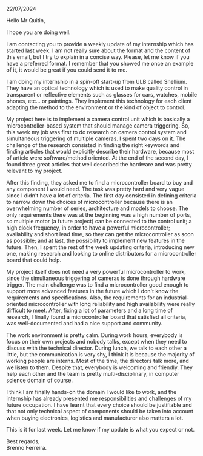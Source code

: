 22/07/2024

Hello Mr Quitin,

I hope you are doing well.

I am contacting you to provide a weekly update of my internship which has started last week. I am not really sure about the format and the content of this email, but I try to explain in a concise way. Please, let me know if you have a preferred format. I remember that you showed me once an example of it, it would be great if you could send it to me.

I am doing my internship in a spin-off start-up from ULB called Snellium. They have an optical technology which is used to make quality control in transparent or reflective elements such as glasses for cars, watches, mobile phones, etc... or paintings. They implement this technology for each client adapting the method to the environment or the kind of object to control.

My project here is to implement a camera control unit which is basically a microcontroller-based system that should manage camera triggering. So, this week my job was first to do research on camera control system and simultaneous triggering of multiple cameras. I spent two days on it. The challenge of the research consisted in finding the right keywords and finding articles that would explicitly describe their hardware, because most of article were software/method oriented. At the end of the second day, I found three great articles that well described the hardware and was pretty relevant to my project.

After this finding, they asked me to find a microcontroller board to buy and any component I would need. The task was pretty hard and very vague since I didn't have a lot of criteria. The first day consisted in defining criteria to narrow down the choices of microcontroller because there is an overwhelming number of series, architecture and models to choose. The only requirements there was at the beginning was a high number of ports, so multiple motor (a future project) can be connected to the control unit; a high clock frequency, in order to have a powerful microcontroller; availability and short lead time, so they can get the microcontroller as soon as possible; and at last, the possibility to implement new features in the future. Then, I spent the rest of the week updating criteria, introducing new one, making research and looking to online distributors for a microcontroller board that could help. 

My project itself does not need a very powerful microcontroller to work, since the simultaneous triggering of cameras is done through hardware trigger. The main challenge was to find a microcontroller good enough to support more advanced features in the future which I don't know the requirements and specifications. Also, the requirements for an industrial-oriented microcontroller with long reliability and high availability were really difficult to meet. After, fixing a lot of parameters and a long time of research, I finally found a microcontroller board that satisfied all criteria, was well-documented and had a nice support and community.

The work environment is pretty calm. During work hours, everybody is focus on their own projects and nobody talks, except when they need to discuss with the technical director. During lunch, we talk to each other a little, but the communication is very shy, I think it is because the majority of working people are interns. Most of the time, the directors talk more, and we listen to them. Despite that, everybody is welcoming and friendly. They help each other and the team is pretty multi-disciplinary, in computer science domain of course.

I think I am finally hands-on the domain I would like to work, and the internship has already presented me responsibilities and challenges of my future occupation. I have learnt that every choice should be justifiable and that not only technical aspect of components should be taken into account when buying electronics, logistics and manufacturer also matters a lot.

This is it for last week. Let me know if my update is what you expect or not.

Best regards,  
Brenno Ferreira.